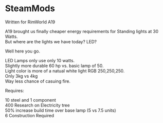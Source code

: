 # SteamMods

Written for RimWorld A19

A19 brought us finally cheaper energy requirements for Standing lights at 30 Watts.  
But where are the lights we have today? LED? 

Well here you go.

LED Lamps only use only 10 watts.  
Slightly more durable 60 hp vs. basic lamp of 50.  
Light color is more of a natual white light RGB 250,250,250.  
Only 3kg vs 4kg  
Way less chance of casuing fire.  

Requires:  

10 steel and 1 component  
400 Research on Electricity tree  
50% increase build time over base lamp (5 vs 7.5 units)  
6 Construction Required  
